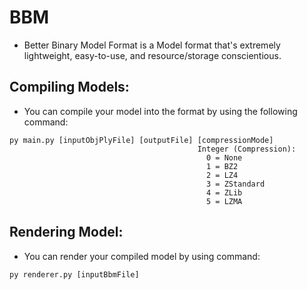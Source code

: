 # BBM
- Better Binary Model Format is a Model format that's extremely lightweight, easy-to-use, and resource/storage conscientious.

## Compiling Models:
- You can compile your model into the format by using the following command:
```
py main.py [inputObjPlyFile] [outputFile] [compressionMode]
                                          Integer (Compression):
                                            0 = None
                                            1 = BZ2
                                            2 = LZ4
                                            3 = ZStandard
                                            4 = ZLib
                                            5 = LZMA
```
## Rendering Model:
- You can render your compiled model by using command:
```
py renderer.py [inputBbmFile]
```
